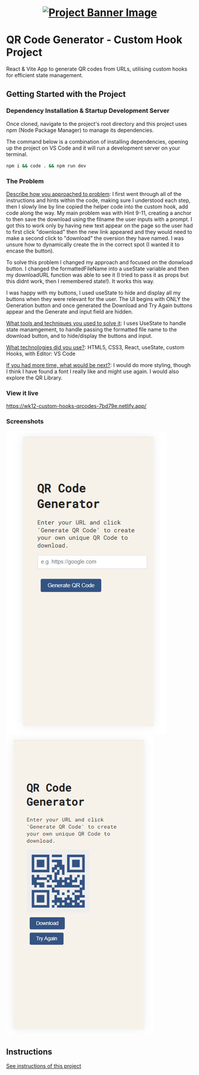 <h1 align="center">
  <a href="">
    <img src="/src/assets/custom-hooks.svg" alt="Project Banner Image">
  </a>
</h1>

# QR Code Generator - Custom Hook Project

React & Vite App to generate QR codes from URLs, utilising custom hooks for efficient state management.

## Getting Started with the Project

### Dependency Installation & Startup Development Server

Once cloned, navigate to the project's root directory and this project uses npm (Node Package Manager) to manage its dependencies.

The command below is a combination of installing dependencies, opening up the project on VS Code and it will run a development server on your terminal.

```bash
npm i && code . && npm run dev
```

### The Problem

<ins>Describe how you approached to problem</ins>: I first went through all of the instructions and hints within the code, making sure I understood each step, then I slowly line by line copied the helper code into the custom hook, add code along the way. My main problem was with Hint 9-11, creating a anchor to then save the download using the filname the user inputs with a prompt. I got this to work only by having new text appear on the page so the user had to first click "download" then the new link appeared and they would need to make a second click to "download" the oversion they have named. I was unsure how to dynamically create the <a> in the correct spot (I wanted it to encase the button).

To solve this problem I changed my approach and focused on the donwload button. I changed the formattedFileName into a useState variable and then my downloadURL function was able to see it (I tried to pass it as props but this didnt work, then I remembered state!). It works this way.

I was happy with my buttons, I used useState to hide and display all my buttons when they were relevant for the user.
The UI begins with ONLY the Generation button and once generated the Download and Try Again buttons appear and the Generate and input field are hidden.

<ins>What tools and techniques you used to solve it</ins>: I uses UseState to handle state manamgement, to handle passing the formatted file name to the download button, and to hide/display the buttons and input.

<ins>What technologies did you use?</ins>: HTML5, CSS3, React, useState, custom Hooks, with Editor: VS Code

<ins>If you had more time, what would be next?</ins>: I would do more styling, though I think I have found a font I really like and might use again. I would also explore the QR Library.

### View it live

https://wk12-custom-hooks-qrcodes-7bd79e.netlify.app/

### Screenshots

![Screenshot of Home page](/public//screenshot1.png?raw=true "Screenshot of Home page") ![Screenshot of Result page](/public//screenshot2.png?raw=true "Screenshot of Result page")



## Instructions

<a href="instructions.md">
   See instructions of this project
  </a>
